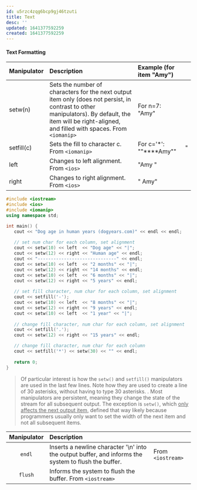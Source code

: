 ```yaml
---
id: u5rzc4zqg6bcp9gj46tzuti
title: Text
desc: ''
updated: 1641377592259
created: 1641377592259
---
```



#### Text Formatting

| Manipulator | Description                                                                                                                                                                                             | Example (for item "Amy")    |   |
| :---------- | :------------------------------------------------------------------------------------------------------------------------------------------------------------------------------------------------------ | :-------------------------- | - |
| setw(n)     | Sets the number of characters for the next output item only (does not persist, in contrast to other manipulators). By default, the item will be right-aligned, and filled with spaces. From `<iomanip>` | For n=7: "Amy"              |   |
| setfill(c)  | Sets the fill to character c. From `<iomanip>`                                                                                                                                                          | For c='\*': ""\*\*\*\*Amy"" | " |
| left        | Changes to left alignment. From `<ios>`                                                                                                                                                                 | "Amy "                      |   |
| right       | Changes to right alignment. From `<ios>`                                                                                                                                                                | " Amy"                      |   |

```cpp
#include <iostream>
#include <ios>
#include <iomanip>
using namespace std;

int main() {
   cout << "Dog age in human years (dogyears.com)" << endl << endl;
   
   // set num char for each column, set alignment
   cout << setw(10) << left  << "Dog age" << "|";
   cout << setw(12) << right << "Human age" << endl;
   cout << "------------------------------" << endl;
   cout << setw(10) << left  << "2 months" << "|";
   cout << setw(12) << right << "14 months" << endl;
   cout << setw(10) << left  << "6 months" << "|";
   cout << setw(12) << right << "5 years" << endl;
   
   // set fill character, num char for each column, set alignment
   cout << setfill('-');
   cout << setw(10) << left  << "8 months" << "|";
   cout << setw(12) << right << "9 years" << endl;
   cout << setw(10) << left  << "1 year" << "|";
   
   // change fill character, num char for each column, set alignment
   cout << setfill('.');
   cout << setw(12) << right << "15 years" << endl;

   // change fill character, num char for each column
   cout << setfill('*') << setw(30) << "" << endl;
   
   return 0;
}
```

> Of particular interest is how the `setw()` and `setfill()` manipulators are used in the last few lines. Note how they are used to create a line of 30 asterisks, without having to type 30 asterisks.
> .
> Most manipulators are persistent, meaning they change the state of the stream for all subsequent output. The exception is `setw()`, which <u>only affects the next output item</u>, defined that way likely because programmers usually only want to set the width of the next item and not all subsequent items.

| Manipulator | Description                                                                                           |                   |
| :---------: | :---------------------------------------------------------------------------------------------------- | ----------------- |
|    `endl`   | Inserts a newline character '\\n' into the output buffer, and informs the system to flush the buffer. | From `<iostream>` |
|   `flush`   | Informs the system to flush the buffer. From `<iostream>`                                             |                   |
